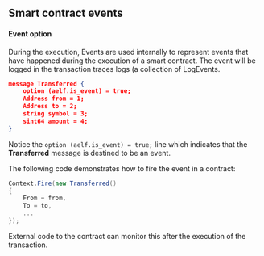 ## Smart contract events

#### Event option

During the execution, Events are used internally to represent events that have happened during the execution of a smart contract. The event will be logged in the transaction traces logs (a collection of LogEvents.

```json
message Transferred {
    option (aelf.is_event) = true;
    Address from = 1;
    Address to = 2;
    string symbol = 3;
    sint64 amount = 4;
}
```

Notice the ```option (aelf.is_event) = true;``` line which indicates that the **Transferred** message is destined to be an event.

The following code demonstrates how to fire the event in a contract:

```csharp
Context.Fire(new Transferred()
{
    From = from,
    To = to,
    ...
});
```

External code to the contract can monitor this after the execution of the transaction.
